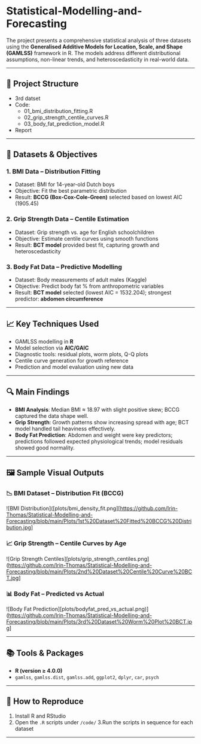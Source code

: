 # Statistical-Modelling-and-Forecasting

The project presents a comprehensive statistical analysis of three datasets using the **Generalised Additive Models for Location, Scale, and Shape (GAMLSS)** framework in R. The models address different distributional assumptions, non-linear trends, and heteroscedasticity in real-world data.

---

## 📂 Project Structure
- 3rd datset
- Code: 
    - 01_bmi_distribution_fitting.R
    - 02_grip_strength_centile_curves.R
    - 03_body_fat_prediction_model.R
- Report
---

## 🧪 Datasets & Objectives

### 1. **BMI Data – Distribution Fitting**
- Dataset: BMI for 14-year-old Dutch boys
- Objective: Fit the best parametric distribution
- Result: **BCCG (Box-Cox-Cole-Green)** selected based on lowest AIC (1905.45)

### 2. **Grip Strength Data – Centile Estimation**
- Dataset: Grip strength vs. age for English schoolchildren
- Objective: Estimate centile curves using smooth functions
- Result: **BCT model** provided best fit, capturing growth and heteroscedasticity

### 3. **Body Fat Data – Predictive Modelling**
- Dataset: Body measurements of adult males (Kaggle)
- Objective: Predict body fat % from anthropometric variables
- Result: **BCT model** selected (lowest AIC = 1532.204); strongest predictor: **abdomen circumference**

---

## 📈 Key Techniques Used

- GAMLSS modelling in **R**
- Model selection via **AIC/GAIC**
- Diagnostic tools: residual plots, worm plots, Q-Q plots
- Centile curve generation for growth reference
- Prediction and model evaluation using new data

---

## 🔍 Main Findings

- **BMI Analysis**: Median BMI ≈ 18.97 with slight positive skew; BCCG captured the data shape well.
- **Grip Strength**: Growth patterns show increasing spread with age; BCT model handled tail heaviness effectively.
- **Body Fat Prediction**: Abdomen and weight were key predictors; predictions followed expected physiological trends; model residuals showed good normality.

---

## 🖼️ Sample Visual Outputs

### 📉 BMI Dataset – Distribution Fit (BCCG)
![BMI Distribution]([plots/bmi_density_fit.png][https://github.com/Irin-Thomas/Statistical-Modelling-and-Forecasting/blob/main/Plots/1st%20Dataset%20Fitted%20BCCG%20Distribution.jpg]

### 📈 Grip Strength – Centile Curves by Age
![Grip Strength Centiles][plots/grip_strength_centiles.png](https://github.com/Irin-Thomas/Statistical-Modelling-and-Forecasting/blob/main/Plots/2nd%20Dataset%20Centile%20Curve%20BCT.jpg]

### 📊 Body Fat – Predicted vs Actual
![Body Fat Prediction][plots/bodyfat_pred_vs_actual.png)](https://github.com/Irin-Thomas/Statistical-Modelling-and-Forecasting/blob/main/Plots/3rd%20Dataset%20Worm%20Plot%20BCT.jpg]

---

## 📚 Tools & Packages

- **R (version ≥ 4.0.0)**
- `gamlss`, `gamlss.dist`, `gamlss.add`, `ggplot2`, `dplyr`, `car`, `psych`


---

## 📌 How to Reproduce

1. Install R and RStudio
2. Open the `.R` scripts under `/code/`
3.Run the scripts in sequence for each dataset

---

